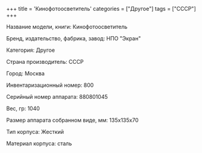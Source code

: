 +++
title = 'Кинофотоосветитель'
categories = ["Другое"]
tags = ["СССР"]
+++

Название модели, книги: Кинофотоосветитель

Бренд, издательство, фабрика, завод: НПО "Экран"

Категория: Другое

Страна производитель: СССР

Город: Москва

Инвентаризационный номер: 800

Серийный номер аппарата: 880801045

Вес, гр: 1040

Размер аппарата  собранном виде, мм: 135х135х70

Тип корпуса: Жесткий

Материал корпуса: сталь


